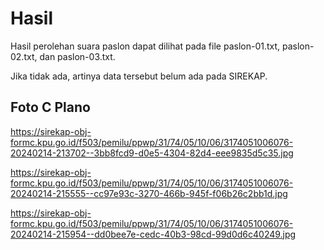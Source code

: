 # Hasil

Hasil perolehan suara paslon dapat dilihat pada file paslon-01.txt, paslon-02.txt, dan paslon-03.txt.

Jika tidak ada, artinya data tersebut belum ada pada SIREKAP.

## Foto C Plano

https://sirekap-obj-formc.kpu.go.id/f503/pemilu/ppwp/31/74/05/10/06/3174051006076-20240214-213702--3bb8fcd9-d0e5-4304-82d4-eee9835d5c35.jpg

https://sirekap-obj-formc.kpu.go.id/f503/pemilu/ppwp/31/74/05/10/06/3174051006076-20240214-215555--cc97e93c-3270-466b-945f-f06b26c2bb1d.jpg

https://sirekap-obj-formc.kpu.go.id/f503/pemilu/ppwp/31/74/05/10/06/3174051006076-20240214-215954--dd0bee7e-cedc-40b3-98cd-99d0d6c40249.jpg
